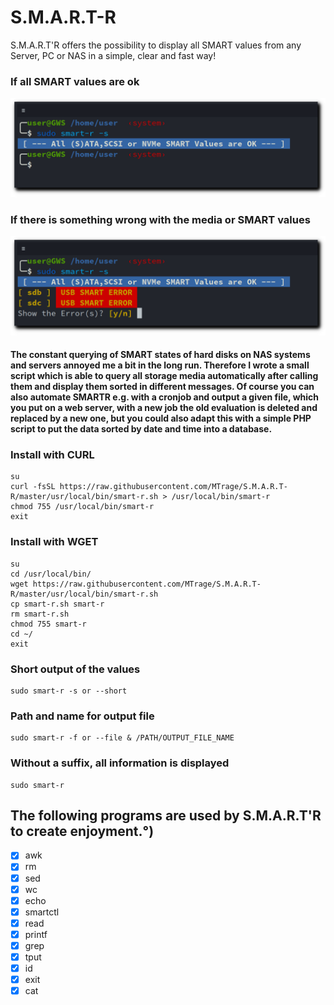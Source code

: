 # S.M.A.R.T-R
S.M.A.R.T'R offers the possibility to display all SMART values from any Server, PC or NAS in a simple, clear and fast way!
### If all SMART values are ok
![](https://github.com/MTrage/S.M.A.R.T-R/blob/master/screenshot/ok.png)
### If there is something wrong with the media or SMART values
![](https://github.com/MTrage/S.M.A.R.T-R/blob/master/screenshot/error.png)
#### The constant querying of SMART states of hard disks on NAS systems and servers annoyed me a bit in the long run. Therefore I wrote a small script which is able to query all storage media automatically after calling them and display them sorted in different messages. Of course you can also automate SMARTR e.g. with a cronjob and output a given file, which you put on a web server, with a new job the old evaluation is deleted and replaced by a new one, but you could also adapt this with a simple PHP script to put the data sorted by date and time into a database.

### Install with CURL
    su
    curl -fsSL https://raw.githubusercontent.com/MTrage/S.M.A.R.T-R/master/usr/local/bin/smart-r.sh > /usr/local/bin/smart-r
    chmod 755 /usr/local/bin/smart-r
    exit

### Install with WGET
    su
    cd /usr/local/bin/
    wget https://raw.githubusercontent.com/MTrage/S.M.A.R.T-R/master/usr/local/bin/smart-r.sh
    cp smart-r.sh smart-r
    rm smart-r.sh
    chmod 755 smart-r
    cd ~/
    exit

### Short output of the values
    sudo smart-r -s or --short
    
### Path and name for output file
    sudo smart-r -f or --file & /PATH/OUTPUT_FILE_NAME
    
### Without a suffix, all information is displayed
    sudo smart-r

## The following programs are used by S.M.A.R.T'R to create enjoyment.°)
- [x] awk
- [x] rm
- [x] sed
- [x] wc
- [x] echo
- [x] smartctl
- [x] read
- [x] printf
- [x] grep
- [x] tput
- [x] id
- [x] exit
- [x] cat
